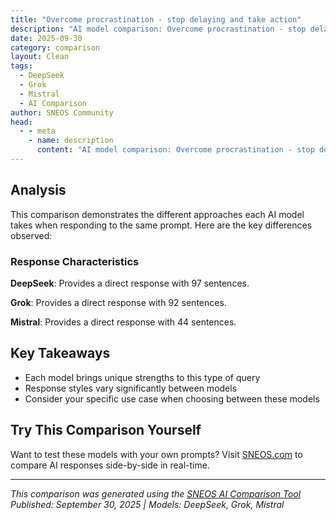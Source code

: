 ```yaml
---
title: "Overcome procrastination - stop delaying and take action"
description: "AI model comparison: Overcome procrastination - stop delaying and take action..."
date: 2025-09-30
category: comparison
layout: Clean
tags:
  - DeepSeek
  - Grok
  - Mistral
  - AI Comparison
author: SNEOS Community
head:
  - - meta
    - name: description
      content: "AI model comparison: Overcome procrastination - stop delaying and take action..."
---
```


<ChatComparison
  title="Overcome procrastination - stop delaying and take action"
  prompt="Overcome procrastination - stop delaying and take action"
  :responses='{
    "DeepSeek": "Of course. Overcoming procrastination is less about a single magic trick and more about understanding the *why* and then applying a set of proven strategies. It\u0027s a battle against your own brain\u0027s wiring for immediate comfort.\n\nLet\u0027s break it down into a practical, actionable plan.\n\n### Part 1: Understand the \u0022Why\u0022 (The Root Causes)\n\nYou can\u0027t fix a problem you don\u0027t understand. Procrastination isn\u0027t about laziness; it\u0027s often a coping mechanism for negative emotions. Ask yourself: **\u0022What am I *feeling* when I think about starting this task?\u0022**\n\nCommon triggers are:\n*   **Fear of Failure:** \u0022What if I do a bad job and people judge me?\u0022\n*   **Fear of Success:** \u0022What if this raises expectations too high?\u0022\n*   **Overwhelm:** The task feels too big, complex, or ambiguous.\n*   **Perfectionism:** \u0022I can\u0027t start until I have the perfect plan and enough time to do it flawlessly.\u0022\n*   **Aversion to the Task:** It\u0027s boring, frustrating, or lacks intrinsic reward.\n*   **Lack of Clarity:** You don\u0027t know *exactly* what the first step is.\n\n**Action:** Identify your primary trigger. Just naming it robs it of its power.\n\n---\n\n### Part 2: The Action Plan: Strategies to \u0022Stop Delaying and Take Action\u0022\n\n#### 1. The 5-Minute Rule (The Most Powerful Tool)\nYour brain is great at avoiding a 5-hour task, but it can\u0027t really argue with just 5 minutes.\n*   **The Rule:** Commit to working on the task for just 5 minutes. That\u0027s it.\n*   **The Psychology:** Starting is the hardest part. Once you begin, the anxiety often dissipates, and you build momentum. You\u0027ll frequently find yourself thinking, \u0022Well, I\u0027m already here, I might as well do a bit more.\u0022\n\n#### 2. Break It Down Insanely Small\nA project like \u0022Write Report\u0022 is vague and terrifying. Your brain will avoid it.\n*   **The Action:** Break it into the smallest, most laughably simple steps possible.\n    *   Bad: \u0022Write Report\u0022\n    *   Better: \u0022Outline Report\u0022\n    *   **Great:** \u00221. Open Word doc. 2. Write title and heading. 3. Brainstorm 3 main points for section one.\u0022\n*   Focus only on the *next physical action*. What is the very first thing you need to do?\n\n#### 3. Tame the Environment (Reduce Friction)\nMake starting easier and distractions harder.\n*   **Phone:** Put it in another room or use a focus app (like Forest, Freedom, or a simple timer).\n*   **Browser:** Use a website blocker (like Cold Turkey or StayFocusd).\n*   **Workspace:** Clear your desk. Have only what you need for the task.\n*   **The 2-Minute Rule (from David Allen):** If a task takes less than two minutes, do it *immediately*. This prevents small tasks from piling up and becoming mental clutter.\n\n#### 4. Reframe Your Mindset\nChange the story you\u0027re telling yourself about the task.\n*   **From \u0022I have to\u0022 to \u0022I choose to\u0022 or \u0022I get to.\u0022** This restores a sense of control.\n*   **Focus on the Next Action, Not the Outcome.** Don\u0027t think \u0022I need to finish this perfect presentation.\u0022 Think, \u0022I just need to find 3 good images for the first slide.\u0022\n*   **Embrace \u0022Good Enough.\u0022** Perfectionism is a major driver of procrastination. Aim for a \u0022B\u002B\u0022 job to get it done. You can always refine it later.\n\n#### 5. Use a Timer (The Pomodoro Technique)\nThis is a classic for a reason. It structures work and rest.\n1.  Choose your task.\n2.  Set a timer for 25 minutes.\n3.  Work on *only* that task until the timer rings.\n4.  Take a short 5-minute break.\n5.  After four \u0022Pomodoros,\u0022 take a longer break (15-30 minutes).\nThis method makes time concrete and the breaks feel earned.\n\n#### 6. Create Artificial Deadlines \u0026 Rewards\nYour brain responds to immediate consequences.\n*   **Deadline:** Tell a colleague you\u0027ll send them a draft by 3 PM. Schedule a meeting to present your unfinished work. Create accountability.\n*   **Reward:** \u0022After I complete two Pomodoros, I get to have my favorite coffee/watch one YouTube video.\u0022 Link the completed action to a small, immediate pleasure.\n\n---\n\n### Your Quick-Start \u0022Just Do It\u0022 Playbook\n\nFeeling the urge to delay right now? Pick ONE of these and do it **immediately**.\n\n1.  **The 2-Minute Sprint:** Open the task and work on it for just 120 seconds. No more, no less. Then, see how you feel.\n2.  **The \u0022Mise en Place\u0022:** Don\u0027t do the task. Just set up your environment for it. Open the software, get the files out, sharpen the pencils, clean your desk. This is a non-threatening first step.\n3.  **The \u0022Why\u0022:** Write down *one sentence* on why completing this task is important to you. Connect it to a larger goal (e.g., \u0022Finishing this will reduce my stress this weekend\u0022 or \u0022This will help me learn a skill for a promotion\u0022).\n\n### Remember This:\n\n**Progress, not perfection, is the goal.** Every minute you spend working on the task is a victory over procrastination. Be kind to yourself. If you slip up, don\u0027t waste energy on self-criticism. Just acknowledge it, and use one of the strategies above to get back on track.\n\n**Your first action is to close this tab and set a timer for 5 minutes. Go.**",
    "Grok": "Overcoming procrastination is a common challenge, but with the right mindset and strategies, you can stop delaying and start taking action. Procrastination often stems from fear of failure, lack of motivation, or feeling overwhelmed. Here are practical steps to help you break the cycle and build momentum:\n\n### 1. **Understand Why You Procrastinate**\n   - Reflect on what\u2019s holding you back. Are you afraid of failing? Do you feel the task is too big? Are you seeking perfection?\n   - Identifying the root cause helps you address the underlying issue. For example, if perfectionism is the problem, remind yourself that \u201Cdone is better than perfect.\u201D\n\n### 2. **Break Tasks into Smaller, Manageable Steps**\n   - Large tasks can feel overwhelming, leading to avoidance. Break them into smaller, actionable steps.\n   - Example: Instead of \u201CWrite a report,\u201D start with \u201CWrite the introduction\u201D or \u201CGather research for 10 minutes.\u201D\n   - Smaller tasks feel less intimidating and easier to start.\n\n### 3. **Use the \u201C2-Minute Rule\u201D**\n   - Commit to working on a task for just 2 minutes. Often, starting is the hardest part, and once you begin, you\u2019re likely to keep going.\n   - Example: If you\u2019re delaying exercise, commit to putting on your workout clothes and doing a 2-minute warm-up.\n\n### 4. **Set Clear Goals and Deadlines**\n   - Define what \u201Cdone\u201D looks like for each task. Vague goals (e.g., \u201CWork on project\u201D) lead to procrastination.\n   - Use the SMART framework (Specific, Measurable, Achievable, Relevant, Time-bound) to set clear objectives.\n   - Set realistic deadlines, even for small tasks, to create a sense of urgency.\n\n### 5. **Prioritize and Focus on One Thing at a Time**\n   - Use a to-do list or a tool like the Eisenhower Matrix to prioritize tasks based on importance and urgency.\n   - Focus on the most important task (MIT) first thing in the day when your energy is highest (often called \u201Ceating the frog\u201D).\n   - Avoid multitasking, as it can reduce efficiency and increase stress.\n\n### 6. **Eliminate Distractions**\n   - Identify what distracts you (e.g., social media, notifications, clutter) and create an environment conducive to focus.\n   - Turn off notifications, use apps like Freedom or Focus@Will, and set up a dedicated workspace.\n   - If your mind wanders, gently bring it back to the task without self-judgment.\n\n### 7. **Use Time Management Techniques**\n   - **Pomodoro Technique:** Work for 25 minutes, then take a 5-minute break. Repeat this cycle 4 times, then take a longer break. This builds focus and prevents burnout.\n   - **Time Blocking:** Schedule specific blocks of time for tasks on your calendar to create structure.\n   - Set a timer for short bursts of work to create a sense of urgency.\n\n### 8. **Build Momentum with Quick Wins**\n   - Start with small, easy tasks to build confidence and momentum. Completing even minor tasks creates a sense of accomplishment.\n   - Example: If you\u2019re avoiding cleaning, start by organizing one drawer.\n\n### 9. **Cultivate Self-Compassion**\n   - Avoid beating yourself up for procrastinating. Negative self-talk can worsen the cycle.\n   - Acknowledge that everyone struggles with procrastination at times, and focus on progress rather than perfection.\n   - Remind yourself: \u201CI\u2019m taking one step forward, and that\u2019s enough for now.\u201D\n\n### 10. **Leverage Accountability**\n   - Share your goals with a friend, family member, or colleague who can check in on your progress.\n   - Join a study group, mastermind, or community where you can support each other.\n   - Use apps like Stickk or Beeminder to commit to goals with consequences for not following through.\n\n### 11. **Reward Yourself**\n   - Celebrate small victories with rewards (e.g., a coffee break, a favorite show, or a treat) to reinforce positive behavior.\n   - Make the reward contingent on completing a specific task to create motivation.\n\n### 12. **Reframe Your Mindset**\n   - Instead of thinking, \u201CI have to do this,\u201D reframe it as \u201CI choose to do this because it aligns with my goals.\u201D\n   - Focus on the long-term benefits of completing the task (e.g., reduced stress, personal growth, or achievement).\n   - Visualize how good it will feel to finish, rather than dwelling on the discomfort of starting.\n\n### 13. **Address Perfectionism and Fear of Failure**\n   - Accept that mistakes are part of the learning process. Aim for progress, not perfection.\n   - Remind yourself that taking imperfect action is better than taking no action at all.\n   - Break the link between your self-worth and your output. Your value isn\u2019t tied to productivity.\n\n### 14. **Build Consistent Habits**\n   - Procrastination often thrives when there\u2019s no routine. Create daily habits that support your goals.\n   - Start small: Commit to a 5-minute daily action related to your goal, and gradually increase the time or effort.\n   - Use habit-stacking: Pair a new habit with an existing one (e.g., \u201CAfter brushing my teeth, I\u2019ll write for 5 minutes\u201D).\n\n### 15. **Reflect and Adjust**\n   - At the end of each day or week, review what worked and what didn\u2019t. Did a specific strategy help you stay focused? Did something trigger procrastination?\n   - Experiment with different approaches until you find what resonates with you.\n   - Be patient\u2014overcoming procrastination is a skill that takes time to develop.\n\n### Bonus Tip: **Take Action Right Now**\n   - Don\u2019t wait for the \u201Cperfect moment\u201D or until you \u201Cfeel ready.\u201D Motivation often follows action, not the other way around.\n   - Pick one task you\u2019ve been putting off, set a timer for 5 minutes, and start. You\u2019ll likely surprise yourself with how much you can accomplish.\n\n### Final Thought\nProcrastination is a habit, not a character flaw. By taking small, intentional steps and focusing on progress, you can rewire your brain to prioritize action over avoidance. Start today\u2014every step forward counts! If you\u2019d like personalized tips or help with a specific task, feel free to ask.",
    "Mistral": "Overcoming procrastination involves a combination of understanding why you procrastinate and implementing strategies to help you take action. Here are some steps you can take:\n\n### 1. **Understand the Root Causes**\n   - **Fear of Failure:** Address any underlying fears or anxieties about the task.\n   - **Perfectionism:** Recognize that perfection is often unattainable and can be a barrier to starting.\n   - **Lack of Motivation:** Identify what motivates you and use it to drive your actions.\n   - **Overwhelm:** Break down large tasks into smaller, manageable steps.\n\n### 2. **Set Clear Goals**\n   - **Specific:** Define exactly what you need to accomplish.\n   - **Measurable:** Make sure you can track your progress.\n   - **Achievable:** Ensure the goal is realistic.\n   - **Relevant:** Align the goal with your broader objectives.\n   - **Time-bound:** Set a deadline for completion.\n\n### 3. **Break Tasks Down**\n   - **Small Steps:** Divide large tasks into smaller, more manageable parts.\n   - **Prioritize:** Focus on the most important or urgent tasks first.\n\n### 4. **Use Time Management Techniques**\n   - **Pomodoro Technique:** Work for 25 minutes, then take a 5-minute break.\n   - **Time Blocking:** Allocate specific time slots for different tasks.\n   - **Eat That Frog:** Tackle the most important or difficult task first thing in the morning.\n\n### 5. **Eliminate Distractions**\n   - **Environment:** Create a workspace that minimizes distractions.\n   - **Technology:** Use apps or browser extensions to block distracting websites.\n   - **Routine:** Establish a routine that includes dedicated work time.\n\n### 6. **Reward Yourself**\n   - **Small Rewards:** Give yourself small rewards for completing tasks.\n   - **Breaks:** Take regular breaks to recharge and stay motivated.\n\n### 7. **Seek Accountability**\n   - **Accountability Partner:** Find someone to hold you accountable for your progress.\n   - **Public Commitment:** Share your goals with others to create external pressure.\n\n### 8. **Practice Self-Compassion**\n   - **Forgive Yourself:** Don\u2019t dwell on past procrastination; focus on moving forward.\n   - **Positive Self-Talk:** Use encouraging language to motivate yourself.\n\n### 9. **Use Tools and Apps**\n   - **To-Do Lists:** Use apps like Todoist, Trello, or Asana to keep track of tasks.\n   - **Productivity Timers:** Use timers like TomatoTimer or Focus@Will to stay on track.\n\n### 10. **Reflect and Adjust**\n   - **Review Progress:** Regularly review what you\u2019ve accomplished and what\u2019s left to do.\n   - **Adjust Strategies:** Be flexible and adjust your approach if something isn\u2019t working.\n\n### 11. **Mindset Shift**\n   - **Focus on Progress:** Celebrate small wins and progress rather than waiting for perfection.\n   - **Embrace Imperfection:** Accept that the first step doesn\u2019t have to be perfect; just start.\n\n### 12. **Seek Professional Help**\n   - **Counseling:** If procrastination is deeply rooted, consider seeking help from a therapist or coach.\n\nBy implementing these strategies, you can gradually overcome procrastination and become more productive."
  }'
  published-date="22:46"
/>

## Analysis

This comparison demonstrates the different approaches each AI model takes when responding to the same prompt. Here are the key differences observed:

### Response Characteristics

**DeepSeek**: Provides a direct response with 97 sentences. 

**Grok**: Provides a direct response with 92 sentences. 

**Mistral**: Provides a direct response with 44 sentences. 

## Key Takeaways

- Each model brings unique strengths to this type of query
- Response styles vary significantly between models
- Consider your specific use case when choosing between these models

## Try This Comparison Yourself

Want to test these models with your own prompts? Visit [SNEOS.com](https://sneos.com) to compare AI responses side-by-side in real-time.

---

*This comparison was generated using the [SNEOS AI Comparison Tool](https://sneos.com)*
*Published: September 30, 2025 | Models: DeepSeek, Grok, Mistral*
